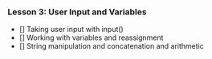 

### Lesson 3: User Input and Variables
- [] Taking user input with input()
- [] Working with variables and reassignment
- [] String manipulation and concatenation and arithmetic